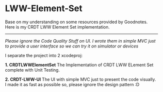 # LWW-Element-Set

Base on my understanding on some resources provided by Goodnotes.
Here is my CRDT LWW Element Set implementation.

---
*Please ignore the Code Quality Stuff on UI. I wrote them in simple MVC just to provide a user interface so we can try it on simulator or devices*

I separate the project into 2 xcodeproj:

**1. CRDTLWWElementSet**
The Implementation of CRDT LWW ELement Set complete with Unit Testing.

**2. CRDT-LWW-UI**
The UI with simple MVC just to present the code visually. I made it as fast as possible so, please ignore the design pattern :D
